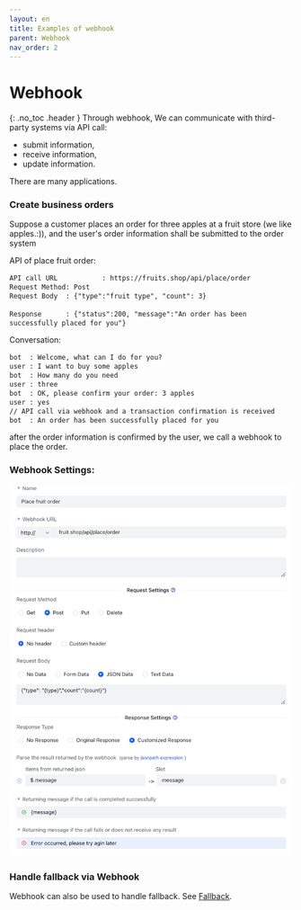 ```yaml
---
layout: en
title: Examples of webhook 
parent: Webhook
nav_order: 2
---
```


# Webhook
{: .no_toc .header }
Through webhook, We can communicate with third-party systems via API call:
- submit information,
- receive information,
- update information.

There are many applications. 

### Create business orders
Suppose a customer places an order for three apples at a fruit store (we like apples.:)), and the user's order information shall be submitted to the order system

API of place fruit order:
```text
API call URL           : https://fruits.shop/api/place/order
Request Method: Post
Request Body  : {"type":"fruit type", "count": 3}

Response      : {"status":200, "message":"An order has been successfully placed for you"}
```

Conversation:
```text
bot  : Welcome, what can I do for you?
user : I want to buy some apples
bot  : How many do you need
user : three
bot  : OK, please confirm your order: 3 apples
user : yes
// API call via webhook and a transaction confirmation is received
bot  : An order has been successfully placed for you
```
after the order information is confirmed by the user, we call a webhook to place the order.

### Webhook Settings:
![webhook_fruit.jpg](/assets/images/webhook_fruit.jpg)

### Handle fallback via Webhook
Webhook can also be used to handle fallback.  See [Fallback](/docs/webhook/03-webhook).
